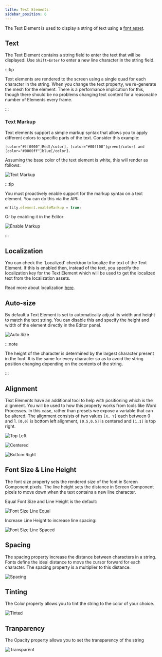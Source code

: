 ```yaml
---
title: Text Elements
sidebar_position: 6
---
```


The Text Element is used to display a string of text using a [font asset][1].

## Text

The Text Element contains a string field to enter the text that will be displayed. Use `Shift+Enter` to enter a new line character in the string field.

:::tip

Text elements are rendered to the screen using a single quad for each character in the string. When you change the text property, we re-generate the mesh for the element. There is a performance implication for this, though there should be no problems changing text content for a reasonable number of Elements every frame.

:::

### Text Markup

Text elements support a simple markup syntax that allows you to apply different colors to specific parts of the text. Consider this example:

```
[color="#ff0000"]Red[/color], [color="#00ff00"]green[/color] and [color="#0000ff"]blue[/color].
```

Assuming the base color of the text element is white, this will render as follows:

![Text Markup](/images/user-manual/user-interface/text-element/text-markup.png)

:::tip

You must proactively enable support for the markup syntax on a text element. You can do this via the API:

```javascript
entity.element.enableMarkup = true;
```

Or by enabling it in the Editor:

![Enable Markup](/images/user-manual/user-interface/text-element/enable-markup.png)

:::

## Localization

You can check the 'Localized' checkbox to localize the text of the Text Element. If this is enabled then, instead of the text, you specify the localization key for the Text Element which will be used to get the localized text from the localization assets.

Read more about localization [here][11].

## Auto-size

By default a Text Element is set to automatically adjust its width and height to match the text string. You can disable this and specify the height and width of the element directly in the Editor panel.

![Auto Size](/images/user-manual/user-interface/text-element/auto-size.png)

:::note

The height of the character is determined by the largest character present in the font. It is the same for every character so as to avoid the string position changing depending on the contents of the string.

:::

## Alignment

Text Elements have an additional tool to help with positioning which is the alignment. You will be used to how this property works from tools like Word Processes. In this case, rather than presets we expose a variable that can be altered. The alignment consists of two values `[X, Y]` each between 0 and 1. `[0,0]` is bottom left alignment, `[0.5,0.5]` is centered and `[1,1]` is top right.

![Top Left](/images/user-manual/user-interface/text-element/alignment-bottom-left.png)

![Centered](/images/user-manual/user-interface/text-element/alignment-centered.png)

![Bottom Right](/images/user-manual/user-interface/text-element/alignment-top-right.png)

## Font Size & Line Height

The font size property sets the rendered size of the font in Screen Component pixels. The line height sets the distance in Screen Component pixels to move down when the text contains a new line character.

Equal Font Size and Line Height is the default:

![Font Size Line Equal](/images/user-manual/user-interface/text-element/font-line-equal.png)

Increase Line Height to increase line spacing:

![Font Size Line Spaced](/images/user-manual/user-interface/text-element/font-line-spaced.png)

## Spacing

The spacing property increase the distance between characters in a string. Fonts define the ideal distance to move the cursor forward for each character. The spacing property is a multiplier to this distance.

![Spacing](/images/user-manual/user-interface/text-element/spacing.png)

## Tinting

The Color property allows you to tint the string to the color of your choice.

![Tinted](/images/user-manual/user-interface/text-element/tinted.png)

## Tranparency

The Opacity property allows you to set the transparency of the string

![Transparent](/images/user-manual/user-interface/text-element/transparent.png)

[1]: /user-manual/assets/types/font
[11]: /user-manual/user-interface/localization
